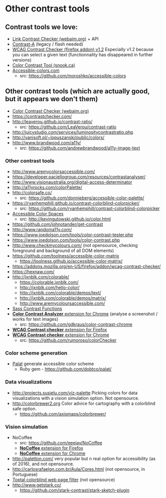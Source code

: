 # Other contrast tools

## Contrast tools we love:
* [Link Contrast Checker (webaim.org)](https://webaim.org/resources/linkcontrastchecker/) + API
* [Contrast-A](http://www.dasplankton.de/ContrastA/) (legacy / flash needed)
* [WCAG Contrast Checker (firefox addon) v1.2](https://addons.mozilla.org/fr/firefox/addon/wcag-contrast-checker/versions/?page=1#version-1.2) Especially v1.2 because you can select a given text (functionnality has disappeared in further versions)
* [Color Contrast Tool (snook.ca)](http://snook.ca/technical/colour_contrast/colour.html)
* [Accessible-colors.com](http://accessible-colors.com/)
    * src: https://github.com/moroshko/accessible-colors

## Other contrast tools (which are actually good, but it appears we don't them)

* [Color Contrast Checker (webaim.org)](http://webaim.org/resources/contrastchecker/)
* https://contrastchecker.com/
* http://leaverou.github.io/contrast-ratio/
    * src: https://github.com/LeaVerou/contrast-ratio
* http://juicystudio.com/services/luminositycontrastratio.php
* http://vanisoft.pl/~lopuszanski/public/colors/
* http://www.brandwood.com/a11y/
    * src: https://github.com/andrewbrandwood/a11y-image-text

### Other contrast tools

* http://www.aremycolorsaccessible.com/
* https://developer.paciellogroup.com/resources/contrastanalyser/
* http://www.visionaustralia.org/digital-access-determinator
* http://a11yrocks.com/colorPalette/
* http://colorsafe.co/
    * src: https://github.com/donnieberg/accessible-color-palette/
* https://ryanhemphill.github.io/contrast-colorblind-colorpicker/
    * src: https://github.com/ryanhemphill/contrast-colorblind-colorpicker
* [Accessible Color Spaces](https://github.com/KevinGutowski/KevinGutowski.github.io)
    * src: http://kevingutowski.github.io/color.html
* https://github.com/johnotander/get-contrast
* http://www.randoma11y.com/
* https://www.joedolson.com/tools/color-contrast-tester.php
* https://www.joedolson.com/tools/color-contrast.php
* http://www.checkmycolours.com/ (not opensource, checking foreground and background of all DOM elements)
* https://github.com/toolness/accessible-color-matrix
    * https://toolness.github.io/accessible-color-matrix/
* https://addons.mozilla.org/en-US/firefox/addon/wcag-contrast-checker/
* https://hexnaw.com/
* http://jxnblk.com/colorable/
    * https://colorable.jxnblk.com/
    * http://jxnblk.com/hello-color/
    * http://jxnblk.com/colorable/demos/text/
    * http://jxnblk.com/colorable/demos/matrix/
    * http://www.aremycoloursaccessible.com/
* [Sass Contrast Functions](https://codepen.io/giana/project/full/ZWbGzD)
* [**Color Contrast Analyzer** extension for Chrome](https://chrome.google.com/webstore/detail/color-contrast-analyzer/dagdlcijhfbmgkjokkjicnnfimlebcll) (analyse a screenshot / works for text images)
    * src: https://github.com/gdkraus/color-contrast-chrome
* [**WCAG Contrast checker** extension for Firefox](https://addons.mozilla.org/fr/firefox/addon/wcag-contrast-checker/)
* [**WCAG Contrast checker** extension for Chrome](https://chrome.google.com/webstore/detail/wcag-contrast-checker/plnahcmalebffmaghcpcmpaciebdhgdf)
    * src: https://github.com/rumoroso/colorChecker



### Color scheme generation

* [Palat](https://dobtco.github.io/palat/) generate accessible color scheme
    * Ruby gem - https://github.com/dobtco/palat/

### Data visualizations
* http://projects.susielu.com/viz-palette Picking colors for data visualizations with a vision simulation option. Not opensource. 
* http://colorbrewer2.org  Color advice for cartography with a colorblind safe option.
  * https://github.com/axismaps/colorbrewer/

### Vision simulation

* NoCoffee
  - src: https://github.com/eeejay/NoCoffee
  - [**NoCoffee** extension for Firefox](https://addons.mozilla.org/en-US/firefox/addon/nocoffee/)
  - [**NoCoffee** extension for Chrome](https://chrome.google.com/webstore/detail/nocoffee/jjeeggmbnhckmgdhmgdckeigabjfbddl)
* http://paletton.com/ very popular but n real option for accessibility (as of 2016), and not opensource.
* http://carlosrafaelgn.com.br/Aula/Cores.html (not opensource, in Portuguese)
* [Toptal colorblind web page filter](https://www.toptal.com/designers/colorfilter) (not opensource)
* http://www.getstark.co/
    * https://github.com/stark-contrast/stark-sketch-plugin


